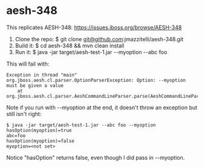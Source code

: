 # aesh-348

This replicates AESH-348: https://issues.jboss.org/browse/AESH-348

1. Clone the repo:
   $ git clone git@github.com:jmazzitelli/aesh-348.git
2. Build it:
   $ cd aesh-348 && mvn clean install
3. Run it:
   $ java -jar target/aesh-test-1.jar --myoption --abc foo

This will fail with:

````
Exception in thread "main" org.jboss.aesh.cl.parser.OptionParserException: Option: --myoption must be given a value
	at org.jboss.aesh.cl.parser.AeshCommandLineParser.parse(AeshCommandLineParser.java:257)
````

Note if you run with --myoption at the end, it doesn't throw an exception but still isn't right:

````
$ java -jar target/aesh-test-1.jar --abc foo --myoption
hasOption(myoption)=true
abc=foo
hasOption(myoption)=false
myoption=<not set>
````

Notice "hasOption" returns false, even though I did pass in --myoption.
